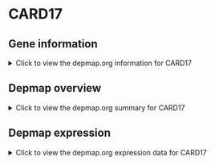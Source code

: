 <h1>CARD17</h1>

<h2>Gene information</h2>
<details>
  <summary>Click to view the depmap.org information for CARD17</summary>
  <iframe src="https://depmap.org/portal/gene/CARD17?tab=about" style="border:none;width:100%;height:800px"></iframe>
</details>

<h2>Depmap overview</h2>
<details>
  <summary>Click to view the depmap.org summary for CARD17</summary>
  <iframe src="https://depmap.org/portal/gene/CARD17?tab=overview" style="border:none;width:100%;height:800px"></iframe>
</details>

<h2>Depmap expression</h2>
<details>
  <summary>Click to view the depmap.org expression data for CARD17</summary>
  <iframe src="https://depmap.org/portal/gene/CARD17?tab=characterization" style="border:none;width:100%;height:800px"></iframe>
</details>


<!--
<h2>Reactome Pathway diagram</h2>
PNAME
-->



